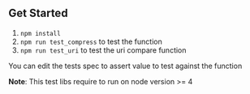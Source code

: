 ## Get Started
1. `npm install`
2. `npm run test_compress` to test the function
3. `npm run test_uri` to test the uri compare function

You can edit the tests spec to assert value to test against the function

**Note**: This test libs require to run on node version >= 4
